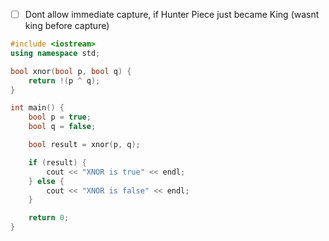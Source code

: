 - [ ] Dont allow immediate capture, if Hunter Piece just became King (wasnt king before capture)

```cpp
#include <iostream>
using namespace std;

bool xnor(bool p, bool q) {
    return !(p ^ q);
}

int main() {
    bool p = true;
    bool q = false;

    bool result = xnor(p, q);

    if (result) {
        cout << "XNOR is true" << endl;
    } else {
        cout << "XNOR is false" << endl;
    }

    return 0;
}

```